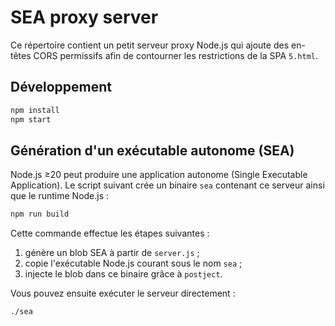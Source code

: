 # SEA proxy server

Ce répertoire contient un petit serveur proxy Node.js qui ajoute des en-têtes CORS permissifs afin de contourner les restrictions de la SPA `5.html`.

## Développement

```bash
npm install
npm start
```

## Génération d'un exécutable autonome (SEA)

Node.js ≥20 peut produire une application autonome (Single Executable Application). Le script suivant crée un binaire `sea` contenant ce serveur ainsi que le runtime Node.js :

```bash
npm run build
```

Cette commande effectue les étapes suivantes :

1. génère un blob SEA à partir de `server.js` ;
2. copie l'exécutable Node.js courant sous le nom `sea` ;
3. injecte le blob dans ce binaire grâce à `postject`.

Vous pouvez ensuite exécuter le serveur directement :

```bash
./sea
```

